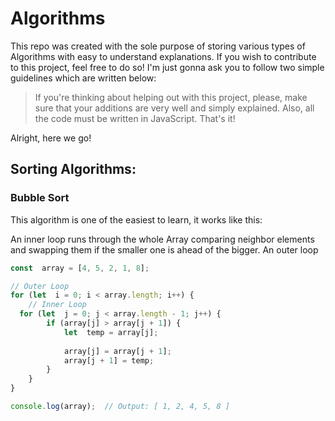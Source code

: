 # Algorithms
This repo was created with the sole purpose of storing various types of Algorithms with easy to understand explanations. If you wish to contribute to this project, feel free to do so! I'm just gonna ask you to follow two simple guidelines which are written below:

> If you're thinking about helping out with this project, please, make sure that your additions are very well and simply explained. Also, all the code must be written in JavaScript. That's it!

Alright, here we go!
## Sorting Algorithms:
### Bubble Sort
This algorithm is one of the easiest to learn, it works like this:

An inner loop runs through the whole Array comparing neighbor elements and swapping them if the smaller one is ahead of the bigger. An outer loop 

```javascript
const  array = [4, 5, 2, 1, 8];

// Outer Loop
for (let  i = 0; i < array.length; i++) {
	// Inner Loop
  for (let  j = 0; j < array.length - 1; j++) {
		if (array[j] > array[j + 1]) {
			let  temp = array[j];
			
			array[j] = array[j + 1];
			array[j + 1] = temp;
		}
	}
}

console.log(array);  // Output: [ 1, 2, 4, 5, 8 ]
```
